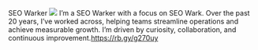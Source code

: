 SEO Warker
![](https://doc.anagora.org/uploads/upload_c0d4e83cdbd92dc7ab5fde7dfd74688e.jpg)
I’m a SEO Warker with a focus on SEO Wark. Over the past 20 years, I’ve worked across, helping teams streamline operations and achieve measurable growth. I’m driven by curiosity, collaboration, and continuous improvement.https://rb.gy/g270uy 